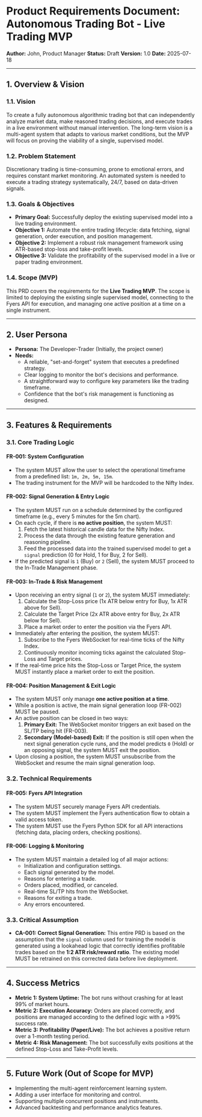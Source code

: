 
# Product Requirements Document: Autonomous Trading Bot - Live Trading MVP

**Author:** John, Product Manager
**Status:** Draft
**Version:** 1.0
**Date:** 2025-07-18

---

## 1. Overview & Vision

### 1.1. Vision
To create a fully autonomous algorithmic trading bot that can independently analyze market data, make reasoned trading decisions, and execute trades in a live environment without manual intervention. The long-term vision is a multi-agent system that adapts to various market conditions, but the MVP will focus on proving the viability of a single, supervised model.

### 1.2. Problem Statement
Discretionary trading is time-consuming, prone to emotional errors, and requires constant market monitoring. An automated system is needed to execute a trading strategy systematically, 24/7, based on data-driven signals.

### 1.3. Goals & Objectives
- **Primary Goal:** Successfully deploy the existing supervised model into a live trading environment.
- **Objective 1:** Automate the entire trading lifecycle: data fetching, signal generation, order execution, and position management.
- **Objective 2:** Implement a robust risk management framework using ATR-based stop-loss and take-profit levels.
- **Objective 3:** Validate the profitability of the supervised model in a live or paper trading environment.

### 1.4. Scope (MVP)
This PRD covers the requirements for the **Live Trading MVP**. The scope is limited to deploying the existing single supervised model, connecting to the Fyers API for execution, and managing one active position at a time on a single instrument.

---

## 2. User Persona

- **Persona:** The Developer-Trader (Initially, the project owner)
- **Needs:**
    - A reliable, "set-and-forget" system that executes a predefined strategy.
    - Clear logging to monitor the bot's decisions and performance.
    - A straightforward way to configure key parameters like the trading timeframe.
    - Confidence that the bot's risk management is functioning as designed.

---

## 3. Features & Requirements

### 3.1. Core Trading Logic

#### FR-001: System Configuration
- The system MUST allow the user to select the operational timeframe from a predefined list: `1m, 2m, 5m, 15m`.
- The trading instrument for the MVP will be hardcoded to the Nifty Index.

#### FR-002: Signal Generation & Entry Logic
- The system MUST run on a schedule determined by the configured timeframe (e.g., every 5 minutes for the 5m chart).
- On each cycle, if there is **no active position**, the system MUST:
    1. Fetch the latest historical candle data for the Nifty Index.
    2. Process the data through the existing feature generation and reasoning pipeline.
    3. Feed the processed data into the trained supervised model to get a `signal` prediction (0 for Hold, 1 for Buy, 2 for Sell).
- If the predicted signal is `1` (Buy) or `2` (Sell), the system MUST proceed to the In-Trade Management phase.

#### FR-003: In-Trade & Risk Management
- Upon receiving an entry signal (`1` or `2`), the system MUST immediately:
    1. Calculate the Stop-Loss price (1x ATR below entry for Buy, 1x ATR above for Sell).
    2. Calculate the Target Price (2x ATR above entry for Buy, 2x ATR below for Sell).
    3. Place a market order to enter the position via the Fyers API.
- Immediately after entering the position, the system MUST:
    1. Subscribe to the Fyers WebSocket for real-time ticks of the Nifty Index.
    2. Continuously monitor incoming ticks against the calculated Stop-Loss and Target prices.
- If the real-time price hits the Stop-Loss or Target Price, the system MUST instantly place a market order to exit the position.

#### FR-004: Position Management & Exit Logic
- The system MUST only manage **one active position at a time**.
- While a position is active, the main signal generation loop (FR-002) MUST be paused.
- An active position can be closed in two ways:
    1. **Primary Exit:** The WebSocket monitor triggers an exit based on the SL/TP being hit (FR-003).
    2. **Secondary (Model-based) Exit:** If the position is still open when the next signal generation cycle runs, and the model predicts `0` (Hold) or an opposing signal, the system MUST exit the position.
- Upon closing a position, the system MUST unsubscribe from the WebSocket and resume the main signal generation loop.

### 3.2. Technical Requirements

#### FR-005: Fyers API Integration
- The system MUST securely manage Fyers API credentials.
- The system MUST implement the Fyers authentication flow to obtain a valid access token.
- The system MUST use the Fyers Python SDK for all API interactions (fetching data, placing orders, checking positions).

#### FR-006: Logging & Monitoring
- The system MUST maintain a detailed log of all major actions:
    - Initialization and configuration settings.
    - Each signal generated by the model.
    - Reasons for entering a trade.
    - Orders placed, modified, or canceled.
    - Real-time SL/TP hits from the WebSocket.
    - Reasons for exiting a trade.
    - Any errors encountered.

### 3.3. Critical Assumption
- **CA-001: Correct Signal Generation:** This entire PRD is based on the assumption that the `signal` column used for training the model is generated using a lookahead logic that correctly identifies profitable trades based on the **1:2 ATR risk/reward ratio**. The existing model MUST be retrained on this corrected data before live deployment.

---

## 4. Success Metrics

- **Metric 1: System Uptime:** The bot runs without crashing for at least 99% of market hours.
- **Metric 2: Execution Accuracy:** Orders are placed correctly, and positions are managed according to the defined logic with a >99% success rate.
- **Metric 3: Profitability (Paper/Live):** The bot achieves a positive return over a 1-month testing period.
- **Metric 4: Risk Management:** The bot successfully exits positions at the defined Stop-Loss and Take-Profit levels.

---

## 5. Future Work (Out of Scope for MVP)

- Implementing the multi-agent reinforcement learning system.
- Adding a user interface for monitoring and control.
- Supporting multiple concurrent positions and instruments.
- Advanced backtesting and performance analytics features.
